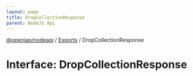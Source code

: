 ```yaml
---
layout: page
title: DropCollectionResponse
parent: NodeJS Api
---
```

[@openiap/nodeapi](../README.html#) / [Exports](../modules.html#) / DropCollectionResponse

# Interface: DropCollectionResponse
